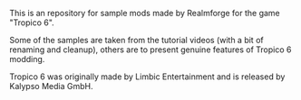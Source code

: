 This is an repository for sample mods made by Realmforge for the game "Tropico 6".

Some of the samples are taken from the tutorial videos (with a bit of renaming and cleanup), others are to present genuine features of Tropico 6 modding.

Tropico 6 was originally made by Limbic Entertainment and is released by Kalypso Media GmbH.
